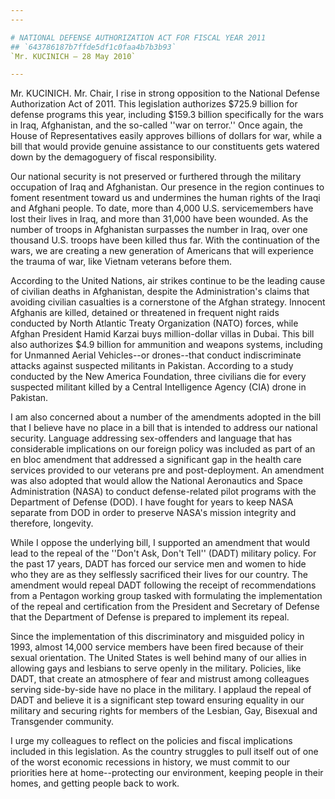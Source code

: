```yaml
---
---

# NATIONAL DEFENSE AUTHORIZATION ACT FOR FISCAL YEAR 2011
## `643786187b7ffde5df1c0faa4b7b3b93`
`Mr. KUCINICH — 28 May 2010`

---
```



Mr. KUCINICH. Mr. Chair, I rise in strong opposition to the National 
Defense Authorization Act of 2011. This legislation authorizes $725.9 
billion for defense programs this year, including $159.3 billion 
specifically for the wars in Iraq, Afghanistan, and the so-called ''war 
on terror.'' Once again, the House of Representatives easily approves 
billions of dollars for war, while a bill that would provide genuine 
assistance to our constituents gets watered down by the demagoguery of 
fiscal responsibility.

Our national security is not preserved or furthered through the 
military occupation of Iraq and Afghanistan. Our presence in the region 
continues to foment resentment toward us and undermines the human 
rights of the Iraqi and Afghani people. To date, more than 4,000 U.S. 
servicemembers have lost their lives in Iraq, and more than 31,000 have 
been wounded. As the number of troops in Afghanistan surpasses the 
number in Iraq, over one thousand U.S. troops have been killed thus 
far. With the continuation of the wars, we are creating a new 
generation of Americans that will experience the trauma of war, like 
Vietnam veterans before them.

According to the United Nations, air strikes continue to be the 
leading cause of civilian deaths in Afghanistan, despite the 
Administration's claims that avoiding civilian casualties is a 
cornerstone of the Afghan strategy. Innocent Afghanis are killed, 
detained or threatened in frequent night raids conducted by North 
Atlantic Treaty Organization (NATO) forces, while Afghan President 
Hamid Karzai buys million-dollar villas in Dubai. This bill also 
authorizes $4.9 billion for ammunition and weapons systems, including 
for Unmanned Aerial Vehicles--or drones--that conduct indiscriminate 
attacks against suspected militants in Pakistan. According to a study 
conducted by the New America Foundation, three civilians die for every 
suspected militant killed by a Central Intelligence Agency (CIA) drone 
in Pakistan.

I am also concerned about a number of the amendments adopted in the 
bill that I believe have no place in a bill that is intended to address 
our national security. Language addressing sex-offenders and language 
that has considerable implications on our foreign policy was included 
as part of an en bloc amendment that addressed a significant gap in the 
health care services provided to our veterans pre and post-deployment. 
An amendment was also adopted that would allow the National Aeronautics 
and Space Administration (NASA) to conduct defense-related pilot 
programs with the Department of Defense (DOD). I have fought for years 
to keep NASA separate from DOD in order to preserve NASA's mission 
integrity and therefore, longevity.

While I oppose the underlying bill, I supported an amendment that 
would lead to the repeal of the ''Don't Ask, Don't Tell'' (DADT) 
military policy. For the past 17 years, DADT has forced our service men 
and women to hide who they are as they selflessly sacrificed their 
lives for our country. The amendment would repeal DADT following the 
receipt of recommendations from a Pentagon working group tasked with 
formulating the implementation of the repeal and certification from the 
President and Secretary of Defense that the Department of Defense is 
prepared to implement its repeal.

Since the implementation of this discriminatory and misguided policy 
in 1993, almost 14,000 service members have been fired because of their 
sexual orientation. The United States is well behind many of our allies 
in allowing gays and lesbians to serve openly in the military. 
Policies, like DADT, that create an atmosphere of fear and mistrust 
among colleagues serving side-by-side have no place in the military. I 
applaud the repeal of DADT and believe it is a significant step toward 
ensuring equality in our military and securing rights for members of 
the Lesbian, Gay, Bisexual and Transgender community.

I urge my colleagues to reflect on the policies and fiscal 
implications included in this legislation. As the country struggles to 
pull itself out of one of the worst economic recessions in history, we 
must commit to our priorities here at home--protecting our environment, 
keeping people in their homes, and getting people back to work.
